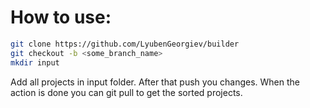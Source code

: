 # How to use:
```bash
git clone https://github.com/LyubenGeorgiev/builder
git checkout -b <some_branch_name>
mkdir input
```
Add all projects in input folder. After that push you changes. When the action is done you can git pull to get the sorted projects.